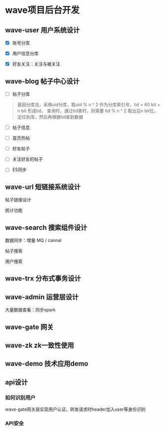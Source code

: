 # wave项目后台开发

## wave-user 用户系统设计
- [x] 账号分库  

- [x] 用户信息分库

- [x] 好友关注：关注与被关注

## wave-blog 帖子中心设计
- [ ] 帖子分库

> 基因分库法，采用uid分库，取uid % n ^ 2 作为分库索引号，tid = 60 bit + n bit 形成tid，
>查询时，通过tid查时，则需要 tid % n ^ 2 取出后n bit位，定位到库，然后再根据tid查到数据

- [ ] 帖子信息

- [ ] 首页热帖

- [ ] 好友帖子

- [ ] 关注好友的帖子

- [ ] ES同步

## wave-url 短链接系统设计
帖子链接设计

统计功能

## wave-search 搜索组件设计
数据同步：增量 MQ / cannal

帖子搜索

用户搜索


## wave-trx 分布式事务设计

## wave-admin 运营层设计
大量数据查看：同步spark

## wave-gate 网关

## wave-zk zk一致性使用

## wave-demo 技术应用demo

## api设计
### 如何识别用户
wave-gate网关层实现用户认证，转发请求时header加入user等身份识别

### API安全


